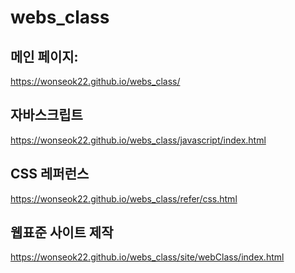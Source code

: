 # webs_class

## 메인 페이지:
https://wonseok22.github.io/webs_class/

## 자바스크립트
https://wonseok22.github.io/webs_class/javascript/index.html

## CSS 레퍼런스
https://wonseok22.github.io/webs_class/refer/css.html

## 웹표준 사이트 제작
https://wonseok22.github.io/webs_class/site/webClass/index.html
